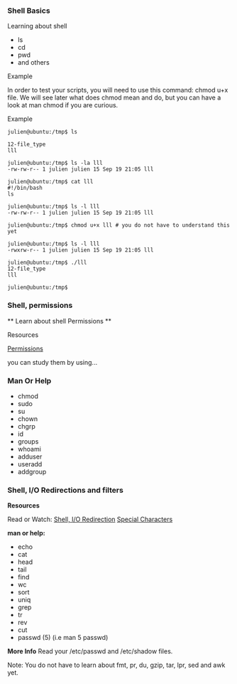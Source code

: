 ### Shell Basics

Learning about shell

- ls 
- cd
- pwd
- and others

Example

In order to test your scripts, you will need to use this command: chmod u+x file.
We will see later what does chmod mean and do, but you can have a look at man chmod if you are curious.

Example

```
julien@ubuntu:/tmp$ ls

12-file_type
lll

julien@ubuntu:/tmp$ ls -la lll
-rw-rw-r-- 1 julien julien 15 Sep 19 21:05 lll

julien@ubuntu:/tmp$ cat lll
#!/bin/bash
ls

julien@ubuntu:/tmp$ ls -l lll
-rw-rw-r-- 1 julien julien 15 Sep 19 21:05 lll

julien@ubuntu:/tmp$ chmod u+x lll # you do not have to understand this yet

julien@ubuntu:/tmp$ ls -l lll
-rwxrw-r-- 1 julien julien 15 Sep 19 21:05 lll

julien@ubuntu:/tmp$ ./lll
12-file_type
lll

julien@ubuntu:/tmp$

```

### Shell, permissions

** Learn about shell Permissions **

Resources

[Permissions](https://intranet.alxswe.com/rltoken/aQmRB6ms-SDHUhqY0Rsa3g)

you can study them by using...

### Man Or Help

- chmod
- sudo
- su
- chown
- chgrp
- id
- groups
- whoami
- adduser
- useradd
- addgroup

### Shell, I/O Redirections and filters

**Resources**

Read or Watch:
[Shell, I/O Redirection](https://intranet.alxswe.com/rltoken/fGOQQXRKbvOcd1qLRxHzLQ)
[Special Characters](https://intranet.alxswe.com/rltoken/c1pz13vke3HPH0S8iALbtw)

**man or help:**

- echo
- cat
- head
- tail
- find
- wc
- sort
- uniq
- grep
- tr
- rev
- cut
- passwd (5) (i.e man 5 passwd)

**More Info**
Read your /etc/passwd and /etc/shadow files.

Note: You do not have to learn about fmt, pr, du, gzip, tar, lpr, sed and awk yet.
